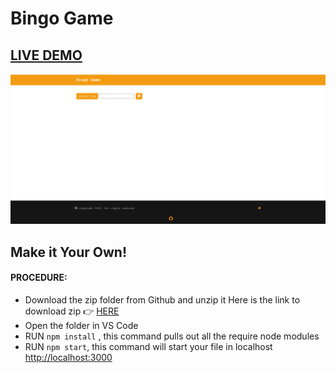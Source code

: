 # Bingo Game

## <a href="https://bingo-games.herokuapp.com/">LIVE DEMO</a>


![Bingo](bingo.png?raw=true "Bingo")

## Make it Your Own!


#### PROCEDURE:
- Download the zip folder from Github and unzip it
Here is the link to download zip 👉
<a href='https://github.com/avinashboy/Bingo-games'>HERE</a>
- Open the folder in VS Code
- RUN <code>npm install</code> , this command pulls out all the require node modules
- RUN <code>npm start</code>, this command will start your file in localhost <a href="http://localhost:3000">http://localhost:3000</a>

